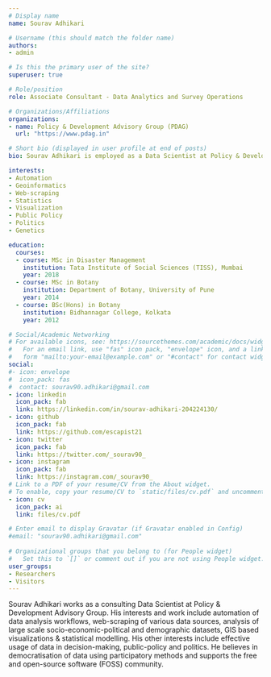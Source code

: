 ```yaml
---
# Display name
name: Sourav Adhikari

# Username (this should match the folder name)
authors:
- admin

# Is this the primary user of the site?
superuser: true

# Role/position
role: Associate Consultant - Data Analytics and Survey Operations

# Organizations/Affiliations
organizations:
- name: Policy & Development Advisory Group (PDAG)
  url: "https://www.pdag.in"

# Short bio (displayed in user profile at end of posts)
bio: Sourav Adhikari is employed as a Data Scientist at Policy & Development Advisory Group (PDAG). His interests include big data, automation, geoinformatics, data-driven decision making, public-policy and politics.

interests:
- Automation
- Geoinformatics
- Web-scraping
- Statistics
- Visualization
- Public Policy
- Politics
- Genetics

education:
  courses:
  - course: MSc in Disaster Management 
    institution: Tata Institute of Social Sciences (TISS), Mumbai
    year: 2018
  - course: MSc in Botany
    institution: Department of Botany, University of Pune
    year: 2014
  - course: BSc(Hons) in Botany
    institution: Bidhannagar College, Kolkata
    year: 2012

# Social/Academic Networking
# For available icons, see: https://sourcethemes.com/academic/docs/widgets/#icons
#   For an email link, use "fas" icon pack, "envelope" icon, and a link in the
#   form "mailto:your-email@example.com" or "#contact" for contact widget.
social:
#- icon: envelope
#  icon_pack: fas
#  contact: sourav90.adhikari@gmail.com
- icon: linkedin
  icon_pack: fab
  link: https://linkedin.com/in/sourav-adhikari-204224130/
- icon: github
  icon_pack: fab
  link: https://github.com/escapist21
- icon: twitter
  icon_pack: fab
  link: https://twitter.com/_sourav90_
- icon: instagram
  icon_pack: fab
  link: https://instagram.com/_sourav90_
# Link to a PDF of your resume/CV from the About widget.
# To enable, copy your resume/CV to `static/files/cv.pdf` and uncomment the lines below.  
- icon: cv
  icon_pack: ai
  link: files/cv.pdf

# Enter email to display Gravatar (if Gravatar enabled in Config)
#email: "sourav90.adhikari@gmail.com"
  
# Organizational groups that you belong to (for People widget)
#   Set this to `[]` or comment out if you are not using People widget.  
user_groups:
- Researchers
- Visitors
---
```


Sourav Adhikari works as a consulting Data Scientist at Policy & Development Advisory Group. His interests and work include automation of data analysis workflows, web-scraping of various data sources, analysis of large scale socio-economic-political and demographic datasets, GIS based visualizations & statistical modelling. His other interests include effective usage of data in decision-making, public-policy and politics. He believes in  democratisation of data using participatory methods and supports the free and open-source software (FOSS) community.

 
